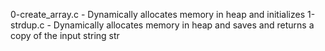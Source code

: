 0-create_array.c - Dynamically allocates memory in heap and initializes
1-strdup.c - Dynamically allocates memory in heap and saves and returns a copy of the input string str
